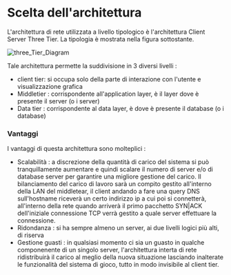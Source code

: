 # Scelta dell'architettura

L'architettura di rete utilizzata a livello tipologico è l'architettura Client Server Three Tier.
La tipologia è mostrata nella figura sottostante.

<img src="https://preview.ibb.co/c9X6bJ/three_Tier_Diagram.jpg" alt="three_Tier_Diagram">

Tale architettura permette la suddivisione in 3 diversi livelli : 
 - client tier: si occupa solo della parte di interazione con l'utente e visualizzazione grafica
 - Middletier : corrispondente all'application layer, è il layer dove è presente il server (o i server)
 - Data tier : corrispondente al data layer, è dove è presente il database (o i database)

### Vantaggi
I vantaggi di questa architettura sono molteplici : 
 - Scalabilità : a discrezione della quantità di carico del sistema si può tranquillamente aumentare e quindi scalare il numero di server e/o di database server per garantire una migliore gestione del carico. Il bilanciamento del carico di lavoro sarà un compito gestito all'interno della LAN del middletear, il client andando a fare una query DNS sull'hostname riceverà un certo indirizzo ip a cui poi si connetterà, all'interno della rete quando arriverà il primo pacchetto SYN|ACK dell'iniziale connessione TCP verrà gestito a quale server effettuare la connessione.
 - Ridondanza : si ha sempre almeno un server, ai due livelli logici più alti, di riserva
 - Gestione guasti : in qualsiasi momento ci sia un guasto in qualche componenente di un singolo server, l'architettura interta di rete ridistribuirà il carico al meglio della nuova situazione lasciando inalterate le funzionalità del sistema di gioco, tutto in modo invisibile al client tier.

